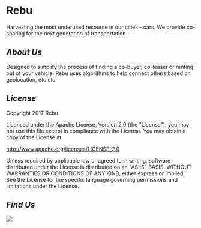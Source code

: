 # Rebu
Harvesting the most underused resource in our cities - cars. We provide co-sharing for the next generation of transportation
## _About Us_ 
Designed to simplify the process of finding a co-buyer, co-leaser or renting out of your vehicle. Rebu uses algorithms to help connect others based on geolocation, etc etc 


## _License_
Copyright 2017 Rebu

Licensed under the Apache License, Version 2.0 (the "License");
you may not use this file except in compliance with the License.
You may obtain a copy of the License at

 http://www.apache.org/licenses/LICENSE-2.0

Unless required by applicable law or agreed to in writing, software
distributed under the License is distributed on an "AS IS" BASIS,
WITHOUT WARRANTIES OR CONDITIONS OF ANY KIND, either express or implied.
See the License for the specific language governing permissions and
limitations under the License.

## _Find Us_ 
<a href="http://www.twitter.com/RebU_CoSharing"><img src="https://abs.twimg.com/icons/apple-touch-icon-192x192.png"></a>
